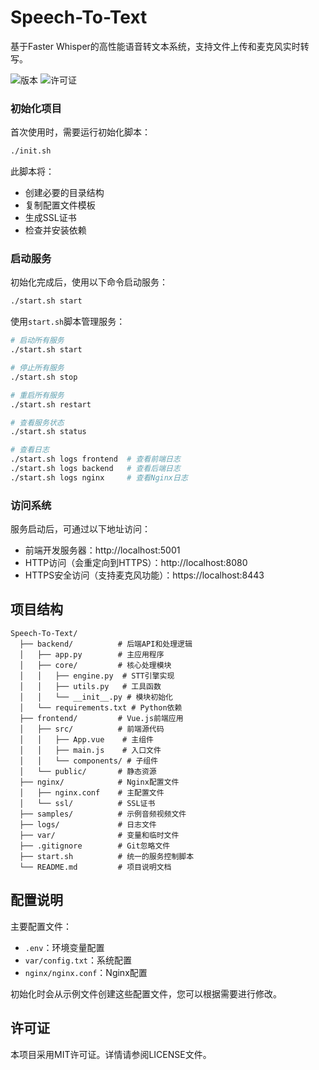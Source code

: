 # Speech-To-Text

基于Faster Whisper的高性能语音转文本系统，支持文件上传和麦克风实时转写。

![版本](https://img.shields.io/badge/版本-1.0.0-blue)
![许可证](https://img.shields.io/badge/许可证-MIT-green)

### 初始化项目

首次使用时，需要运行初始化脚本：

```bash
./init.sh
```

此脚本将：
- 创建必要的目录结构
- 复制配置文件模板
- 生成SSL证书
- 检查并安装依赖

### 启动服务

初始化完成后，使用以下命令启动服务：

```bash
./start.sh start
```

使用`start.sh`脚本管理服务：

```bash
# 启动所有服务
./start.sh start

# 停止所有服务
./start.sh stop

# 重启所有服务
./start.sh restart

# 查看服务状态
./start.sh status

# 查看日志
./start.sh logs frontend  # 查看前端日志
./start.sh logs backend   # 查看后端日志
./start.sh logs nginx     # 查看Nginx日志
```

### 访问系统

服务启动后，可通过以下地址访问：

- 前端开发服务器：http://localhost:5001
- HTTP访问（会重定向到HTTPS）：http://localhost:8080
- HTTPS安全访问（支持麦克风功能）：https://localhost:8443

## 项目结构

```
Speech-To-Text/
  ├── backend/          # 后端API和处理逻辑
  │   ├── app.py        # 主应用程序
  │   ├── core/         # 核心处理模块
  │   │   ├── engine.py  # STT引擎实现
  │   │   ├── utils.py   # 工具函数
  │   │   └── __init__.py # 模块初始化
  │   └── requirements.txt # Python依赖
  ├── frontend/         # Vue.js前端应用
  │   ├── src/          # 前端源代码
  │   │   ├── App.vue    # 主组件
  │   │   ├── main.js    # 入口文件
  │   │   └── components/ # 子组件
  │   └── public/       # 静态资源
  ├── nginx/            # Nginx配置文件
  │   ├── nginx.conf    # 主配置文件
  │   └── ssl/          # SSL证书
  ├── samples/          # 示例音频视频文件
  ├── logs/             # 日志文件
  ├── var/              # 变量和临时文件
  ├── .gitignore        # Git忽略文件
  ├── start.sh          # 统一的服务控制脚本
  └── README.md         # 项目说明文档
```

## 配置说明

主要配置文件：

- `.env`：环境变量配置
- `var/config.txt`：系统配置
- `nginx/nginx.conf`：Nginx配置

初始化时会从示例文件创建这些配置文件，您可以根据需要进行修改。


## 许可证

本项目采用MIT许可证。详情请参阅LICENSE文件。
